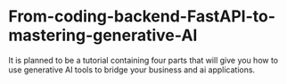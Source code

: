 # From-coding-backend-FastAPI-to-mastering-generative-AI
It is planned to be a tutorial containing four parts that will give you how to use generative AI tools to bridge your business and ai applications.
